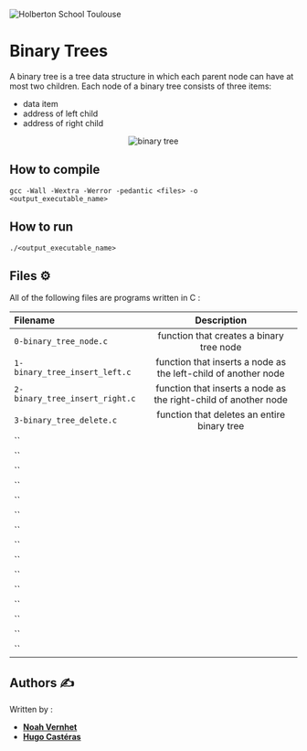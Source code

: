 ![Holberton School Toulouse](https://blog.holbertonschool.com/wp-content/uploads/2022/01/Capture-decran-2022-01-11-172847.png)    
# Binary Trees
A binary tree is a tree data structure in which each parent node can have at most two children. Each node of a binary tree consists of three items:
- data item
- address of left child
- address of right child

<p align="center">
  <img src="https://techvidvan.com/tutorials/wp-content/uploads/sites/2/2021/07/Binary-Trees-in-C-normal-image01.jpg" alt="binary tree" />
</p>

## How to compile
`gcc -Wall -Wextra -Werror -pedantic <files> -o <output_executable_name>`

## How to run
`./<output_executable_name>`

## Files :gear:
All of the following files are programs written in C :

|**Filename**|**Description**|
|:-------|:---------:|
|`0-binary_tree_node.c`|function that creates a binary tree node|
|`1-binary_tree_insert_left.c`|function that inserts a node as the left-child of another node|
|`2-binary_tree_insert_right.c`|function that inserts a node as the right-child of another node|
|`3-binary_tree_delete.c`|function that deletes an entire binary tree|
|``||
|``||
|``||
|``||
|``||
|``||
|``||
|``||
|``||
|``||
|``||
|``||
|``||
|``||
|``||

## Authors :writing_hand:
Written by :
- **[Noah Vernhet](https://github.com/truuue)**<br>
- **[Hugo Castéras](https://github.com/hug0-cstrs)**
